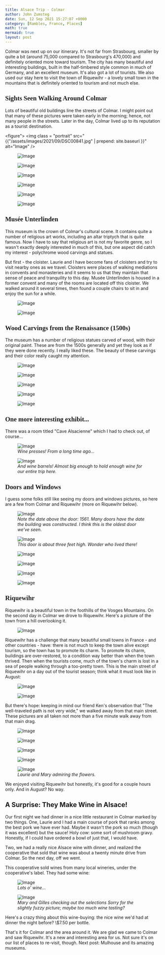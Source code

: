 ```yaml
---
title: Alsace Trip - Colmar
author: John Zumsteg
date: Sun, 12 Sep 2021 15:27:07 +0000
category: [Rambles, France, Places]
math: true
mermaid: true
layout: post
---
```

Colmar was next up on our itinerary. It's not far from Strasbourg, smaller by quite a bit (around 75,000 compared to Strasbourg's 470,000) and definitely oriented more toward tourism. The city has many beautiful and interesting buildings, built in the half-timbered style common in much of Germany, and an excellent museum. It's also got a lot of tourists. We also used our stay here to visit the town of Riquewihr - a lovely small town in the mountains that is definitely oriented to tourism and not much else.
<h2 style="font-family: verdana;">Sights Seen Walking Around Colmar</h2>
Lots of beautiful old buildings line the streets of Colmar. I might point out that many of these pictures were taken early in the morning; hence, not many people in the streets. Later in the day, Colmar lived up to its reputation as a tourist destination.

<figure">
	<img class = "portrait" src="{{"/assets/images/2021/09/DSC00841.jpg" | prepend: site.baseurl  }}" alt="Image" />
	<figcaption></figcaption>
</figure>



<figure>
	<img class = "landscape" src="{{"/assets/images/2021/09/DSC00769.jpg" | prepend: site.baseurl  }}" alt="Image" />
	<figcaption></figcaption>
</figure>



<figure>
	<img class = "portrait" src="{{"/assets/images/2021/09/DSC00762.jpg" | prepend: site.baseurl  }}" alt="Image" />
	<figcaption></figcaption>
</figure>



<figure>
	<img class = "portrait" src="{{"/assets/images/2021/09/DSC00759.jpg" | prepend: site.baseurl  }}" alt="Image" />
	<figcaption></figcaption>
</figure>



<figure>
	<img class = "portrait" src="{{"/assets/images/2021/09/DSC00758.jpg" | prepend: site.baseurl  }}" alt="Image" />
	<figcaption></figcaption>
</figure>



<figure>
	<img class = "portrait" src="{{"/assets/images/2021/09/DSC00898.jpg" | prepend: site.baseurl  }}" alt="Image" />
	<figcaption></figcaption>
</figure>



<figure>
	<img class = "landscape" src="{{"/assets/images/2021/09/DSC00844.jpg" | prepend: site.baseurl  }}" alt="Image" />
	<figcaption></figcaption>
</figure>


<h2 style="font-family: verdana;">Musée Unterlinden</h2>
This museum is the crown of Colmar's cultural scene. It contains quite a number of religious art works, including an altar triptych that is quite famous. Now I have to say that religious art is not my favorite genre, so I wasn't exactly deeply interested in much of this, but one aspect did catch my interest - polychrome wood carvings and statues. 

But first - the cloister. Laurie and I have become fans of cloisters and try to visit nearby ones as we travel. Cloisters were places of walking mediations in convents and monasteries and it seems to us that they maintain that sense of peace and tranquility to this day. Musée Unterlinden is housed in a former convent and many of the rooms are located off this cloister. We walked around it several times, then found a couple chairs to sit in and enjoy the sun for a while.
<figure>
	<img class = "portrait" src="{{"/assets/images/2021/09/DSC00716.jpg" | prepend: site.baseurl  }}" alt="Image" />
	<figcaption></figcaption>
</figure>


<figure>
	<img class = "portrait" src="{{"/assets/images/2021/09/DSC00717.jpg" | prepend: site.baseurl  }}" alt="Image" />
	<figcaption></figcaption>
</figure>


<h2 style="font-family: verdana;">Wood Carvings from the Renaissance (1500s)</h2>
The museum has a number of religious statues carved of wood, with their original paint. These are from the 1500s generally and yet they look as if they were done recently. I really liked these. The beauty of these carvings and their color really caught my attention.

<figure>
	<img class = "landscape" src="{{"/assets/images/2021/09/DSC00729-1.jpg" | prepend: site.baseurl  }}" alt="Image" />
	<figcaption></figcaption>
</figure>



<figure>
	<img class = "portrait" src="{{"/assets/images/2021/09/DSC00727.jpg" | prepend: site.baseurl  }}" alt="Image" />
	<figcaption></figcaption>
</figure>



<figure>
	<img class = "portrait" src="{{"/assets/images/2021/09/DSC00726.jpg" | prepend: site.baseurl  }}" alt="Image" />
	<figcaption></figcaption>
</figure>



<figure>
	<img class = "portrait" src="{{"/assets/images/2021/09/DSC00725.jpg" | prepend: site.baseurl  }}" alt="Image" />
	<figcaption></figcaption>
</figure>


<figure>
	<img class = "portrait" src="{{"/assets/images/2021/09/DSC00734.jpg" | prepend: site.baseurl  }}" alt="Image" />
	<figcaption></figcaption>
</figure>


<h2 style="font-family: verdana;">One more interesting exhibit...</h2>
There was a room titled "Cave Alsacienne" which I had to check out, of course...

<figure>
	<img class = "landscape" src="{{"/assets/images/2021/09/DSC00737.jpg" | prepend: site.baseurl  }}" alt="Image" />
	<figcaption><em>Wine presses! From a long time ago...</em></figcaption>
</figure>



<figure>
	<img class = "landscape" src="{{"/assets/images/2021/09/DSC00738.jpg" | prepend: site.baseurl  }}" alt="Image" />
	<figcaption><em>And wine barrels! Almost big enough to hold enough wine for our entire trip here.</em></figcaption>
</figure>


<h2 style="font-family: verdana;">Doors and Windows</h2>
I guess some folks still like seeing my doors and windows pictures, so here are a few from Colmar and Riquewihr (more on Riquewihr below).

<figure>
	<img class = "portrait" src="{{"/assets/images/2021/09/DSC00913-2.jpg" | prepend: site.baseurl  }}" alt="Image" />
	<figcaption><em>Note the date above the door: 1561. Many doors have the date the building was constructed. I think this is the oldest door we've seen.</em></figcaption>
</figure>



<figure>
	<img class = "landscape" src="{{"/assets/images/2021/09/DSC00907-1.jpg" | prepend: site.baseurl  }}" alt="Image" />
	<figcaption><em>This door is about three feet high. Wonder who lived there!</em></figcaption>
</figure>



<figure>
	<img class = "portrait" src="{{"/assets/images/2021/09/DSC00829-1.jpg" | prepend: site.baseurl  }}" alt="Image" />
	<figcaption></figcaption>
</figure>

 <figure>
	<img class = "portrait" src="{{"/assets/images/2021/09/DSC00832.jpg" | prepend: site.baseurl  }}" alt="Image" />
	<figcaption></figcaption>
</figure>

 <figure>
	<img class = "portrait" src="{{"/assets/images/2021/09/DSC00916-1.jpg" | prepend: site.baseurl  }}" alt="Image" />
	<figcaption></figcaption>
</figure>

 <figure>
	<img class = "portrait" src="{{"/assets/images/2021/09/DSC00934-1.jpg" | prepend: site.baseurl  }}" alt="Image" />
	<figcaption></figcaption>
</figure>


<h2 style="font-family: verdana;">Riquewihr</h2>
Riquewihr is a beautiful town in the foothills of the Vosges Mountains. On the second day in Colmar we drove to Riquewihr. Here's a picture of the town from a hill overlooking it.
<figure>
	<img src="{{"/assets/images/2021/09/DSC01057.jpg" | prepend: site.baseurl  }}" alt="Image" />
	<figcaption></figcaption>
</figure>


Riquewihr has a challenge that many beautiful small towns in France - and other countries - have: there is not much to keep the town alive except tourism, so the town has to promote its charm. To promote its charm, buildings are over-restored, to a condition way better than when the town thrived. Then when the tourists come, much of the town's charm is lost in a sea of people walking through a too-pretty town. This is the main street of Riquewihr on a day out of the tourist season; think what it must look like in August:
<figure>
	<img class = "portrait" src="{{"/assets/images/2021/09/DSC00885.jpg" | prepend: site.baseurl  }}" alt="Image" />
	<figcaption></figcaption>
</figure>



<figure>
	<img class = "portrait" src="{{"/assets/images/2021/09/DSC01009.jpg" | prepend: site.baseurl  }}" alt="Image" />
	<figcaption></figcaption>
</figure>



But there's hope: keeping in mind our friend Ken's observation that "The well-traveled path is not very wide," we walked away from that main street. These pictures are all taken not more than a five minute walk away from that main drag.

<figure>
	<img class = "portrait" src="{{"/assets/images/2021/09/DSC00898-1.jpg" | prepend: site.baseurl  }}" alt="Image" />
	<figcaption></figcaption>
</figure>

 <figure>
	<img class = "portrait" src="{{"/assets/images/2021/09/DSC00910.jpg" | prepend: site.baseurl  }}" alt="Image" />
	<figcaption></figcaption>
</figure>

<figure>
	<img class = "portrait" src="{{"/assets/images/2021/09/DSC00919.jpg" | prepend: site.baseurl  }}" alt="Image" />
	<figcaption></figcaption>
</figure>

 <figure>
	<img class = "portrait" src="{{"/assets/images/2021/09/DSC00937.jpg" | prepend: site.baseurl  }}" alt="Image" />
	<figcaption></figcaption>
</figure>



<figure>
	<img class = "landscape" src="{{"/assets/images/2021/09/DSC00870.jpg" | prepend: site.baseurl  }}" alt="Image" />
	<figcaption><em>Laurie and Mary admiring the flowers.</em></figcaption>
</figure>



We enjoyed visiting Riquewihr but honestly, it's good for a couple hours only. And in August? No way.
<h2>A Surprise: They Make Wine in Alsace!</h2>
Our first night we had dinner in a nice little restaurant in Colmar marked by two things. One, Laurie and I had a main course of pork that ranks among the best pork we have ever had. Maybe it wasn't the pork so much (though it was excellent) but the sauce! Holy cow: some sort of mushroom gravy. Honestly, if I could have ordered a bowl of just that, I would have. 

Two, we had a really nice Alsace wine with dinner, and realized the cooperative that sold that wine was about a twenty minute drive from Colmar. So the next day, off we went. 

This cooperative sold wines from many local wineries, under the cooperative's label. They had some wine:

<figure>
	<img class = "landscape" src="{{"/assets/images/2021/09/DSC00751.jpg" | prepend: site.baseurl  }}" alt="Image" />
	<figcaption><em>Lots o' wine...</em></figcaption>
</figure>



<figure>
	<img class = "landscape" src="{{"/assets/images/2021/09/DSC00754.jpg" | prepend: site.baseurl  }}" alt="Image" />
	<figcaption><em>Mary and Gilles checking out the selections Sorry for the slightly fuzzy picture; maybe too much wine tasting?</em></figcaption>
</figure>



Here's a crazy thing about this wine-buying: the nice wine we'd had at dinner the night before? \\$7.50 per bottle. 

That's it for Colmar and the area around it. We are glad we came to Colmar and saw Riquewihr. It's a new and interesting area for us. Not sure it's on our list of places to re-visit, though. Next post: Mulhouse and its amazing museums.
